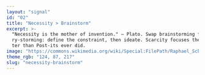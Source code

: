 ```yaml
---
layout: "signal"
id: "02"
title: "Necessity > Brainstorm"
excerpt: >-
  "Necessity is the mother of invention." — Plato. Swap brainstorming for bounda
  ry‑storming: define the constraint, then ideate. Scarcity focuses the room bet
  ter than Post‑its ever did.
image: "https://commons.wikimedia.org/wiki/Special:FilePath/Raphael_School_of_Athens.jpg"
theme_rgb: "124, 87, 217"
slug: "necessity-brainstorm"
---
```

<!-- TODO: Paste the full body content for this Signal here. -->
